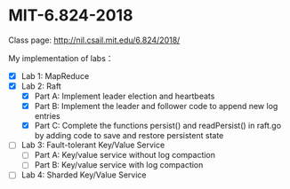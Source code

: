 # MIT-6.824-2018
Class page: http://nil.csail.mit.edu/6.824/2018/

My implementation of labs：
- [x] Lab 1: MapReduce
- [x] Lab 2: Raft  
    - [x] Part A: Implement leader election and heartbeats
    - [x] Part B: Implement the leader and follower code to append new log entries
    - [x] Part C: Complete the functions persist() and readPersist() in raft.go by adding code to save and restore persistent state
- [ ] Lab 3: Fault-tolerant Key/Value Service
    - [ ] Part A: Key/value service without log compaction
    - [ ] Part B: Key/value service with log compaction
- [ ] Lab 4: Sharded Key/Value Service